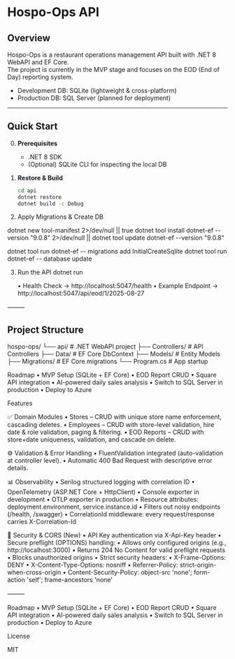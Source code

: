 # Hospo-Ops API

## Overview
Hospo-Ops is a restaurant operations management API built with .NET 8 WebAPI and EF Core.  
The project is currently in the MVP stage and focuses on the EOD (End of Day) reporting system.

- Development DB: SQLite (lightweight & cross-platform)
- Production DB: SQL Server (planned for deployment)

---

## Quick Start

0. **Prerequisites**
   - .NET 8 SDK
   - (Optional) SQLite CLI for inspecting the local DB

1. **Restore & Build**
   ```bash
   cd api
   dotnet restore
   dotnet build -c Debug

2. Apply Migrations & Create DB

dotnet new tool-manifest 2>/dev/null || true
dotnet tool install dotnet-ef --version "9.0.8" 2>/dev/null || dotnet tool update dotnet-ef --version "9.0.8"

dotnet tool run dotnet-ef -- migrations add InitialCreateSqlite
dotnet tool run dotnet-ef -- database update

3. Run the API
dotnet run

	•	Health Check → http://localhost:5047/health
	•	Example Endpoint → http://localhost:5047/api/eod/1/2025-08-27

⸻
## Project Structure

hospo-ops/
 └── api/              # .NET WebAPI project
     ├── Controllers/  # API Controllers
     ├── Data/         # EF Core DbContext
     ├── Models/       # Entity Models
     ├── Migrations/   # EF Core migrations
     └── Program.cs    # App startup

Roadmap
	•	MVP Setup (SQLite + EF Core)
	•	EOD Report CRUD
	•	Square API integration
	•	AI-powered daily sales analysis
	•	Switch to SQL Server in production
	•	Deploy to Azure

Features

✅ Domain Modules
	•	Stores – CRUD with unique store name enforcement, cascading deletes.
	•	Employees – CRUD with store-level validation, hire date & role validation, paging & filtering.
	•	EOD Reports – CRUD with store+date uniqueness, validation, and cascade on delete.

⚙️ Validation & Error Handling
	•	FluentValidation integrated (auto-validation at controller level).
	•	Automatic 400 Bad Request with descriptive error details.

📊 Observability
	•	Serilog structured logging with correlation ID
	•	OpenTelemetry (ASP.NET Core + HttpClient)
	•	Console exporter in development
	•	OTLP exporter in production
	•	Resource attributes: deployment.environment, service.instance.id
	•	Filters out noisy endpoints (/health, /swagger)
	•	CorrelationId middleware: every request/response carries X-Correlation-Id

🔐 Security & CORS (New)
	•	API Key authentication via X-Api-Key header
	•	Secure preflight (OPTIONS) handling:
	•	Allows only configured origins (e.g., http://localhost:3000)
	•	Returns 204 No Content for valid preflight requests
	•	Blocks unauthorized origins
	•	Strict security headers:
	•	X-Frame-Options: DENY
	•	X-Content-Type-Options: nosniff
	•	Referrer-Policy: strict-origin-when-cross-origin
	•	Content-Security-Policy: object-src 'none'; form-action 'self'; frame-ancestors 'none'

⸻

Roadmap
	•	MVP Setup (SQLite + EF Core)
	•	EOD Report CRUD
	•	Square API integration
	•	AI-powered daily sales analysis
	•	Switch to SQL Server in production
	•	Deploy to Azure

License

MIT